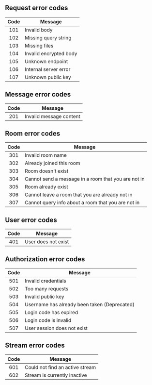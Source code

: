 ## Request error codes

| Code | Message                |
| :--: | ---------------------- |
| 101  | Invalid body           |
| 102  | Missing query string   |
| 103  | Missing files          |
| 104  | Invalid encrypted body |
| 105  | Unknown endpoint       |
| 106  | Internal server error  |
| 107  | Unknown public key     |

## Message error codes

| Code | Message                 |
| :--: | ----------------------- |
| 201  | Invalid message content |

## Room error codes

| Code | Message                                             |
| :--: | --------------------------------------------------- |
| 301  | Invalid room name                                   |
| 302  | Already joined this room                            |
| 303  | Room doesn't exist                                  |
| 304  | Cannot send a message in a room that you are not in |
| 305  | Room already exist                                  |
| 306  | Cannot leave a room that you are already not in     |
| 307  | Cannot query info about a room that you are not in  |

## User error codes

| Code | Message             |
| :--: | ------------------- |
| 401  | User does not exist |

## Authorization error codes

| Code | Message                                      |
| :--: | -------------------------------------------- |
| 501  | Invalid credentials                          |
| 502  | Too many requests                            |
| 503  | Invalid public key                           |
| 504  | Username has already been taken (Deprecated) |
| 505  | Login code has expired                       |
| 506  | Login code is invalid                        |
| 507  | User session does not exist                  |

## Stream error codes

| Code | Message                         |
| :--: | ------------------------------- |
| 601  | Could not find an active stream |
| 602  | Stream is currently inactive    |
